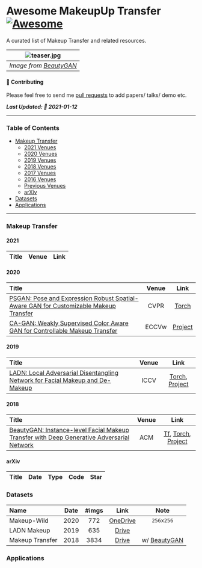 # Awesome MakeupUp Transfer [![Awesome](https://cdn.rawgit.com/sindresorhus/awesome/d7305f38d29fed78fa85652e3a63e154dd8e8829/media/badge.svg)](https://github.com/sindresorhus/awesome)

A curated list of Makeup Transfer and related resources.

| ![teaser.jpg](https://raw.githubusercontent.com/Honlan/BeautyGAN/master/result.jpg) | 
|:--:| 
| *Image from [BeautyGAN](https://github.com/Honlan/BeautyGAN)* |

#### 🌱 Contributing

Please feel free to send me [pull requests](https://github.com/thaoshibe/awesome-makeup-transfer/pulls) to add papers/ talks/ demo etc.


***Last Updated: 🌼  2021-01-12***

------

### Table of Contents

- [Makeup Transfer](#makeup-transfer)
  - [2021 Venues](#2021)
  - [2020 Venues](#2020)
  - [2019 Venues](#2019)
  - [2018 Venues](#2018)
  - [2017 Venues](#2017)
  - [2016 Venues](#2016)
  - [Previous Venues](#2010-2014)
  - [arXiv](#arxiv)
- [Datasets](#datasets)
- [Applications](#applications)

-----

### Makeup Transfer

#### 2021

| Title    | Venue    | Link     |
|:-------- |:--------:|:--------:|

#### 2020

| Title    | Venue    | Link     |
|:-------- |:--------:|:--------:|
| [PSGAN: Pose and Expression Robust Spatial-Aware GAN for Customizable Makeup Transfer](https://arxiv.org/pdf/1909.06956.pdf) | CVPR | [Torch](https://github.com/wtjiang98/PSGAN)|
| [CA-GAN: Weakly Supervised Color Aware GAN for Controllable Makeup Transfer](https://arxiv.org/pdf/2008.10298.pdf) | ECCVw | [Project](https://robinkips.github.io/CA-GAN/)|

#### 2019

| Title    | Venue    | Link     |
|:-------- |:--------:|:--------:|
| [LADN: Local Adversarial Disentangling Network for Facial Makeup and De-Makeup](https://arxiv.org/pdf/1904.11272.pdf)    | ICCV    | [Torch](https://github.com/wangguanzhi/LADN), [Project](https://georgegu1997.github.io/LADN-project-page/)|

#### 2018

| Title    | Venue    | Link     |
|:-------- |:--------:|:--------:|
| [BeautyGAN: Instance-level Facial Makeup Transfer with Deep Generative Adversarial Network](https://dl.acm.org/doi/abs/10.1145/3240508.3240618) | ACM |[Tf](https://github.com/Honlan/BeautyGAN), [Torch](https://github.com/wtjiang98/BeautyGAN_pytorch), [Project](http://liusi-group.com/projects/BeautyGAN) |

#### arXiv

| Title    | Date     | Type     | Code     | Star     |
|:-------- |:--------:|:--------:|:--------:|:--------:|

### Datasets

| Name     | Date     | #imgs    | Link     | Note     |
|:-------- |:--------:|:--------:|:--------:|:--------:|
|Makeup-Wild| 2020    |   772 	 | [OneDrive](https://buaaeducn-my.sharepoint.com/personal/jiangwentao_buaa_edu_cn/_layouts/15/onedrive.aspx?id=%2Fpersonal%2Fjiangwentao_buaa_edu_cn%2FDocuments%2FMakeup-Wild%2Ezip&parent=%2Fpersonal%2Fjiangwentao_buaa_edu_cn%2FDocuments&originalPath=aHR0cHM6Ly9idWFhZWR1Y24tbXkuc2hhcmVwb2ludC5jb20vOnU6L2cvcGVyc29uYWwvamlhbmd3ZW50YW9fYnVhYV9lZHVfY24vRWNSTmtGMmJGWTlBb21mTWZ5ZF9CMkFCVXlaN1B0U2VZb3FGSktKYlZ2d01IZz9ydGltZT1FM3dBc3RtMjJFZw)|`256x256`|
|LADN Makeup | 2019 | 635 | [Drive](https://drive.google.com/file/d/1gygDQarCOZ7E4qptvTyYF_iZNxsJ4WnI/view)| |
|Makeup Transfer | 2018 | 3834 | [Drive](https://drive.google.com/file/d/18UlvYDL6UGZ2rs0yaDsSzoUlw8KI5ABY/view) | w/ [BeautyGAN](http://liusi-group.com/projects/BeautyGAN)|



### Applications

